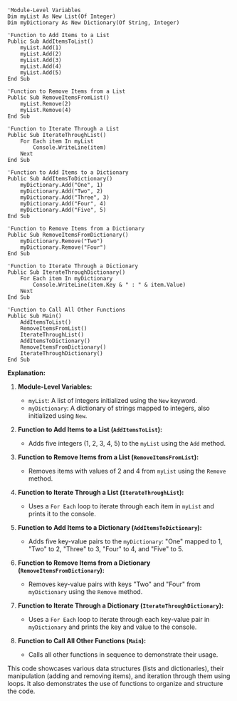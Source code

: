 ```visual basic
'Module-Level Variables
Dim myList As New List(Of Integer)
Dim myDictionary As New Dictionary(Of String, Integer)

'Function to Add Items to a List
Public Sub AddItemsToList()
    myList.Add(1)
    myList.Add(2)
    myList.Add(3)
    myList.Add(4)
    myList.Add(5)
End Sub

'Function to Remove Items from a List
Public Sub RemoveItemsFromList()
    myList.Remove(2)
    myList.Remove(4)
End Sub

'Function to Iterate Through a List
Public Sub IterateThroughList()
    For Each item In myList
        Console.WriteLine(item)
    Next
End Sub

'Function to Add Items to a Dictionary
Public Sub AddItemsToDictionary()
    myDictionary.Add("One", 1)
    myDictionary.Add("Two", 2)
    myDictionary.Add("Three", 3)
    myDictionary.Add("Four", 4)
    myDictionary.Add("Five", 5)
End Sub

'Function to Remove Items from a Dictionary
Public Sub RemoveItemsFromDictionary()
    myDictionary.Remove("Two")
    myDictionary.Remove("Four")
End Sub

'Function to Iterate Through a Dictionary
Public Sub IterateThroughDictionary()
    For Each item In myDictionary
        Console.WriteLine(item.Key & " : " & item.Value)
    Next
End Sub

'Function to Call All Other Functions
Public Sub Main()
    AddItemsToList()
    RemoveItemsFromList()
    IterateThroughList()
    AddItemsToDictionary()
    RemoveItemsFromDictionary()
    IterateThroughDictionary()
End Sub
```

**Explanation:**

1. **Module-Level Variables:**
   - `myList`: A list of integers initialized using the `New` keyword.
   - `myDictionary`: A dictionary of strings mapped to integers, also initialized using `New`.

2. **Function to Add Items to a List (`AddItemsToList`):**
   - Adds five integers (1, 2, 3, 4, 5) to the `myList` using the `Add` method.

3. **Function to Remove Items from a List (`RemoveItemsFromList`):**
   - Removes items with values of 2 and 4 from `myList` using the `Remove` method.

4. **Function to Iterate Through a List (`IterateThroughList`):**
   - Uses a `For Each` loop to iterate through each item in `myList` and prints it to the console.

5. **Function to Add Items to a Dictionary (`AddItemsToDictionary`):**
   - Adds five key-value pairs to the `myDictionary`: "One" mapped to 1, "Two" to 2, "Three" to 3, "Four" to 4, and "Five" to 5.

6. **Function to Remove Items from a Dictionary (`RemoveItemsFromDictionary`):**
   - Removes key-value pairs with keys "Two" and "Four" from `myDictionary` using the `Remove` method.

7. **Function to Iterate Through a Dictionary (`IterateThroughDictionary`):**
   - Uses a `For Each` loop to iterate through each key-value pair in `myDictionary` and prints the key and value to the console.

8. **Function to Call All Other Functions (`Main`):**
   - Calls all other functions in sequence to demonstrate their usage.

This code showcases various data structures (lists and dictionaries), their manipulation (adding and removing items), and iteration through them using loops. It also demonstrates the use of functions to organize and structure the code.